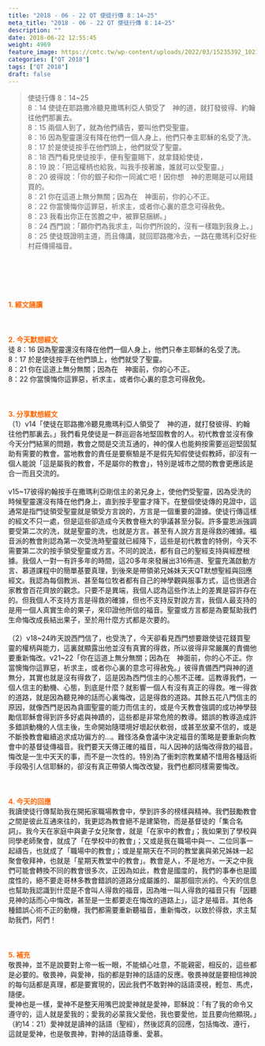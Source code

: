 ```yaml
---
title: "2018 - 06 - 22 QT 使徒行傳 8：14~25"
meta_title: "2018 - 06 - 22 QT 使徒行傳 8：14~25"
description: ""
date: 2018-06-22 12:55:45
weight: 4969
feature_image: https://cmtc.tw/wp-content/uploads/2022/03/15235392_10211799862337740_180693556567566654_o-1.webp
categories: ["QT 2018"]
tags: ["QT 2018"]
draft: false
---
```


<blockquote>使徒行傳 8：14~25<br />
8：14 使徒在耶路撒冷聽見撒瑪利亞人領受了　神的道，就打發彼得、約翰往他們那裏去。<br />
8：15 兩個人到了，就為他們禱告，要叫他們受聖靈。<br />
8：16 因為聖靈還沒有降在他們一個人身上，他們只奉主耶穌的名受了洗。<br />
8：17 於是使徒按手在他們頭上，他們就受了聖靈。<br />
8：18 西門看見使徒按手，便有聖靈賜下，就拿錢給使徒，<br />
8：19 說：「把這權柄也給我，叫我手按著誰，誰就可以受聖靈。」<br />
8：20 彼得說：「你的銀子和你一同滅亡吧！因你想　神的恩賜是可以用錢買的。<br />
8：21 你在這道上無分無關；因為在　神面前，你的心不正。<br />
8：22 你當懊悔你這罪惡，祈求主，或者你心裏的意念可得赦免。<br />
8：23 我看出你正在苦膽之中，被罪惡捆綁。」<br />
8：24 西門說：「願你們為我求主，叫你們所說的，沒有一樣臨到我身上。」<br />
8：25 使徒既證明主道，而且傳講，就回耶路撒冷去，一路在撒瑪利亞好些村莊傳揚福音。</blockquote><br />
&nbsp;<br />
<br />
&nbsp;<br />
<br />
<span style="color: #ff6600;"><strong>1. </strong><strong>經文誦讀</strong></span><br />
<br />
<span style="color: #ff6600;"><strong> </strong></span><br />
<br />
<span style="color: #ff6600;"><strong>2. 今天默想</strong><strong>經文<br />
</strong></span>徒 8：16 因為聖靈還沒有降在他們一個人身上，他們只奉主耶穌的名受了洗。<br />
8：17 於是使徒按手在他們頭上，他們就受了聖靈。<br />
8：21 你在這道上無分無關；因為在　神面前，你的心不正。<br />
8：22 你當懊悔你這罪惡，祈求主，或者你心裏的意念可得赦免。<br />
<br />
&nbsp;<br />
<br />
<span style="color: #ff6600;"><strong>3. 分享默想經文<br />
</strong></span>（1）v14「使徒在耶路撒冷聽見撒瑪利亞人領受了　神的道，就打發彼得、約翰往他們那裏去。」我們看見使徒是一群巡迴各地堅固教會的人。初代教會並沒有像今天分門結黨的問題，教會之間是交流互通的，神的僕人也能夠按需要巡迴堅固幫助有需要的教會。當地教會的責任是要察驗是不是假先知假使徒假教師，卻沒有一個人能說「這是屬我的教會，不是屬你的教會」，特別是城市之間的教會更應該是合一而且交流的。<br />
<br />
v15~17彼得約翰按手在撒瑪利亞剛信主的弟兄身上，使他們受聖靈，因為受洗的時候聖靈還沒有降在他們身上，直到按手聖靈才降下。在整個使徒傳的見證中，這通常是指門徒領受聖靈就是領受方言說的，方言是一個重要的證據。使徒行傳這樣的經文不只一處，但是這些卻造成今天教會極大的爭議甚至分裂。許多靈恩派強調要受第二次的洗，就是聖靈的洗，也就是方言。甚至有人說方言是得救的確據。福音派的教會則認為第一次受洗時聖靈就已經降下，這些是初代教會的特例，今天不需要第二次的按手領受聖靈或方言。不同的說法，都有自己的聖經支持與經歷根據。我個人一對一有許多年的時間，這20多年來發展出316佈道、聖靈充滿啟動方言、慕道課程中的簡單基要真理，到後來是帶領弟兄姊妹天天QT默想聖經與回應經文。我認為每個教派、甚至每位牧者都有自己的神學觀與服事方式，這也很適合家教會百花齊放的觀念。只要不是異端，我個人認為這些作法上的差異是容許存在的。但我個人不支持方言是得救的確據，但也不支持反對說方言，我個人最支持的是用一個人真實生命的果子，來印證他所信的福音。聖靈或方言都是為要幫助我們生命悔改成長結出果子，至於用什麼方式都是次要的。<br />
<br />
（2）v18~24昨天說西門信了，也受洗了，今天卻看見西門想要跟使徒花錢買聖靈的權柄與能力，這裏就顯露出他並沒有真實的得救，所以彼得非常嚴厲的責備他要重新悔改。v21~22「你在這道上無分無關；因為在　神面前，你的心不正。你當懊悔你這罪惡，祈求主，或者你心裏的意念可得赦免。」彼得責備西門與神的道無分，其實也就是沒有得救了，這是因為西門信主的心態不正確。這教導我們，一個人信主的動機、心態，到底是什麼？就影響一個人有沒有真正的得救。唯一得救的道路，就是因為聽見神的話而心裏悔改，這是得救的道路。其餘五花八門信主的原因，就像西門是因為貪圖聖靈的能力而信主的，或是今天教會強調的成功神學鼓勵信耶穌會得到許多好處與神蹟的，這些都是非常危險的教導。錯誤的教導造成許多錯誤動機的人信主後，生命開始隨環境好壞起伏軟弱，或甚至放棄不信的，或是不斷換教會繼續追求成功偏方的…。難怪洛桑會議中決定福音的策略是要重新向教會中的基督徒傳福音。我們要天天傳正確的福音，叫人因神的話悔改得救的福音。悔改是一生中天天的事，而不是一次性的。特別為了衝刺宗教業績不惜用各種話術手段吸引人信耶穌的，卻沒有真正帶領人悔改改變，我們也都同樣需要悔改。<br />
<br />
&nbsp;<br />
<br />
<span style="color: #ff6600;"><strong>4. 今天的回應<br />
</strong></span>我讀使徒行傳幫助我在開拓家職場教會中，學到許多的榜樣與精神。我們鼓勵教會之間是彼此互通來往的，我更認為教會絕不是建築物，而是基督徒的「集合名詞」。我今天在家庭中與妻子女兒聚會，就是「在家中的教會」；我如果到了學校與同學老師聚會，就成了「在學校中的教會」；又或是我在職場中與一、二位同事一起禱告，也就成了「職場中的教會」；或是星期天在不同的教堂裏與弟兄姊妹一起聚會敬拜神，也就是「星期天教堂中的教會」。教會是人，不是地方。一天之中我們可能會轉換不同的教會很多次，正因為如此，教會是國度的，我們的事奉也是國度性的，絕不要走哥林多教會錯誤的道路分成屬誰的、屬那個宗派的。今天的信息也幫助我認識到什麼是不會叫人得救的福音，因為唯一叫人得救的福音只有「因聽見神的話而心中悔改，甚至是一生都要走在悔改的道路上」，這才是福音。其他各種錯誤心術不正的動機，我們都需要重新聽福音，重新悔改，以致於得救，求主幫助我們，阿們！<br />
<br />
&nbsp;<br />
<br />
<span style="color: #ff6600;"><strong>5. 補充</strong></span><br />
敬畏神，並不是說要對上帝一板一眼，不能傾心吐意，不能親密，相反的，這些都是必要的。敬畏神，與愛神，指的都是對神的話語的反應。敬畏神就是要相信神說的每句話都是真理，都是要實現的，因此我們不敢對神的話語漠視，輕忽、馬虎，隨便。<br />
愛神也是一樣，愛神不是整天用嘴巴說愛神就是愛神，耶穌說：「有了我的命令又遵守的，這人就是愛我的；愛我的必蒙我父愛他，我也要愛他，並且要向他顯現。」（約14：21）愛神就是讀神的話語（聖經），然後認真的回應，包括悔改、遵行，這就是愛神，也是敬畏神，對神的話語尊重、愛慕。<br />
<br />
&nbsp;
        